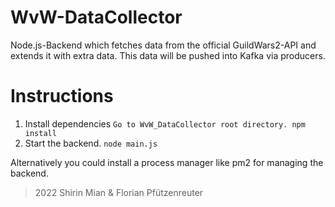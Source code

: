 # WvW-DataCollector

  Node.js-Backend which fetches data from the official GuildWars2-API and extends it with extra data.
  This data will be pushed into Kafka via producers.
  
# Instructions

  1. Install dependencies
    ```
    Go to WvW_DataCollector root directory.
    npm install  
    ```
  2. Start the backend.
    ```
    node main.js
    ```
    
  Alternatively you could install a process manager like pm2 for managing the backend.
> 2022 Shirin Mian & Florian Pfützenreuter
